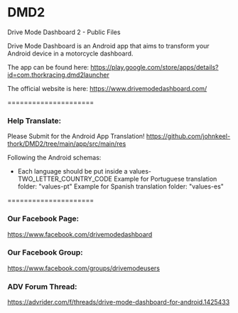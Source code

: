 # DMD2
Drive Mode Dashboard 2 - Public Files

Drive Mode Dashboard is an Android app that aims to transform your Android device in a motorcycle dashboard.


The app can be found here:
https://play.google.com/store/apps/details?id=com.thorkracing.dmd2launcher


The official website is here:
https://www.drivemodedashboard.com/


=====================


### Help Translate:
Please Submit for the Android App Translation!
https://github.com/johnkeel-thork/DMD2/tree/main/app/src/main/res

Following the Android schemas:
- Each language should be put inside a values-TWO_LETTER_COUNTRY_CODE
Example for Portuguese translation folder: "values-pt"
Example for Spanish translation folder: "values-es"


=====================


### Our Facebook Page:
https://www.facebook.com/drivemodedashboard


### Our Facebook Group:
https://www.facebook.com/groups/drivemodeusers

    
### ADV Forum Thread:
https://advrider.com/f/threads/drive-mode-dashboard-for-android.1425433

